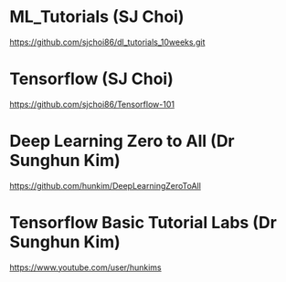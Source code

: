# ML_Tutorials (SJ Choi)

https://github.com/sjchoi86/dl_tutorials_10weeks.git

# Tensorflow (SJ Choi)
https://github.com/sjchoi86/Tensorflow-101

# Deep Learning Zero to All (Dr Sunghun Kim)
https://github.com/hunkim/DeepLearningZeroToAll

# Tensorflow Basic Tutorial Labs (Dr Sunghun Kim) 
https://www.youtube.com/user/hunkims
